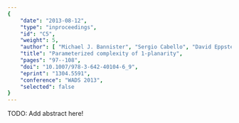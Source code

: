 ```yaml
---
{
    "date": "2013-08-12",
    "type": "inproceedings",
    "id": "C5",
    "weight": 5,
    "author": [ "Michael J. Bannister", "Sergio Cabello", "David Eppstein"],
    "title": "Parameterized complexity of 1-planarity",
    "pages": "97--108",
    "doi": "10.1007/978-3-642-40104-6_9",
    "eprint": "1304.5591",
    "conference": "WADS 2013",
    "selected": false
}
---
```


TODO: Add abstract here!


